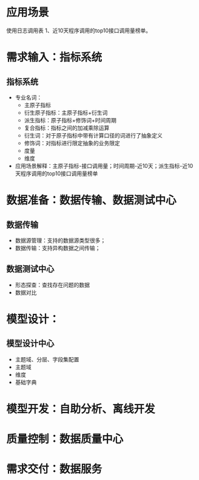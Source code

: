 # 应用场景
使用日志调用表
1、近10天程序调用的top10接口调用量榜单。
# 需求输入：指标系统
## 指标系统
+ 专业名词：
  + 主原子指标
  + 衍生原子指标：主原子指标+衍生词
  + 派生指标：原子指标+修饰词+时间周期
  + 复合指标：指标之间的加减乘除运算
  + 衍生词：对于原子指标中带有计算口径的词进行了抽象定义
  + 修饰词：对指标进行限定抽象的业务限定
  + 度量
  + 维度
+ 应用场景解释：主原子指标-接口调用量；时间周期-近10天；派生指标-近10天程序调用的top10接口调用量榜单
# 数据准备：数据传输、数据测试中心
## 数据传输
+ 数据源管理：支持的数据源类型很多；
+ 数据传输：支持异构数据之间传输；
## 数据测试中心
+ 形态探查：查找存在问题的数据
+ 数据对比
# 模型设计：
## 模型设计中心
+ 主题域、分层、字段集配置
+ 主题域
+ 维度
+ 基础字典
# 模型开发：自助分析、离线开发
# 质量控制：数据质量中心
# 需求交付：数据服务